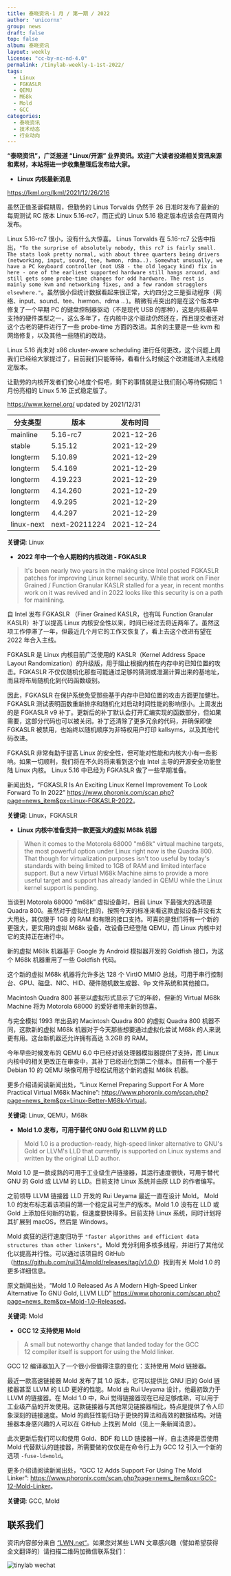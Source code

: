 ```yaml
---
title: 泰晓资讯·1 月 / 第一期 / 2022
author: 'unicornx'
group: news
draft: false
top: false
album: 泰晓资讯
layout: weekly
license: "cc-by-nc-nd-4.0"
permalink: /tinylab-weekly-1-1st-2022/
tags:
  - Linux
  - FGKASLR
  - QEMU
  - M68k
  - Mold
  - GCC
categories:
  - 泰晓资讯
  - 技术动态
  - 行业动向
---
```


**“泰晓资讯”，广泛报道 “Linux/开源” 业界资讯。欢迎广大读者投递相关资讯来源和素材，本站将进一步收集整理后发布给大家。**

- **Linux 内核最新消息**

<https://lkml.org/lkml/2021/12/26/216>

虽然正值圣诞假期周，但勤劳的 Linus Torvalds 仍然于 26 日准时发布了最新的每周测试 RC 版本 Linux 5.16-rc7，而正式的 Linux 5.16 稳定版本应该会在两周内发布。

Linux 5.16-rc7 很小，没有什么大惊喜。 Linus Torvalds 在 5.16-rc7 公告中指出，`"To the surprise of absolutely nobody, this rc7 is fairly small. The stats look pretty normal, with about three quarters being drivers (networking, input, sound, tee, hwmon, rdma..). Somewhat unusually, we have a PC keyboard controller (not USB - the old legacy kind) fix in here - one of the earliest supported hardware still hangs around, and still gets some probe-time changes for odd hardware. The rest is mainly some kvm and networking fixes, and a few random stragglers elsewhere."`。虽然很小但统计数据看起来很正常，大约四分之三是驱动程序（网络、input、sound、tee、hwmon、rdma .. )。稍微有点突出的是在这个版本中修复了一个早期 PC 的键盘控制器驱动（不是现代 USB 的那种），这是内核最早支持的硬件类型之一，这么多年了，在内核中这个驱动仍然还在，而且提交者还对这个古老的硬件进行了一些 probe-time 方面的改进。其余的主要是一些 kvm 和网络修复，以及其他一些随机的改动。

Linux 5.16 尚未对 x86 cluster-aware scheduling 进行任何更改，这个问题上周我们已经给大家提过了，目前我们只能等待，看看什么时候这个改进能进入主线稳定版本。

让勤劳的内核开发者们安心地度个假吧，剩下的事情就是让我们耐心等待假期后 1 月份亮相的 Linux 5.16 正式稳定版了。

<https://www.kernel.org/> updated by 2021/12/31

|分支类型        |版本            |发布时间  |
|----------------|----------------|----------|
|mainline        |5.16-rc7        |2021-12-26|
|stable          |5.15.12         |2021-12-29|
|longterm        |5.10.89         |2021-12-29|
|longterm        |5.4.169         |2021-12-29|
|longterm        |4.19.223        |2021-12-29|
|longterm        |4.14.260        |2021-12-29|
|longterm        |4.9.295         |2021-12-29|
|longterm        |4.4.297         |2021-12-29|
|linux-next      |next-20211224   |2021-12-24|

**关键词**: Linux

- **2022 年中一个令人期盼的内核改进 - FGKASLR**

> It's been nearly two years in the making since Intel posted FGKASLR patches for improving Linux kernel security. While that work on Finer Grained / Function Granular KASLR stalled for a year, in recent months work on it was revived and in 2022 looks like this security is on a path for mainlining.

自 Intel 发布 FGKASLR （Finer Grained KASLR，也有叫 Function Granular KASLR）补丁以提高 Linux 内核安全性以来，时间已经过去将近两年了。虽然这项工作停滞了一年，但最近几个月它的工作又恢复了，看上去这个改进有望在 2022 年合入主线。

FGKASLR 是 Linux 内核目前广泛使用的 KASLR（Kernel Address Space Layout Randomization）的升级版，用于阻止根据内核在内存中的已知位置的攻击。FGKASLR 不仅仅随机化那些可能通过足够的猜测或泄漏计算出来的基地址，而且将布局随机化到代码函数级别。

因此，FGKASLR 在保护系统免受那些基于内存中已知位置的攻击方面更加健壮。FGKASLR 测试表明函数重新排序和随机化对启动时间性能的影响很小。上周发出的是 FGKASLR v9 补丁。更新后的补丁默认会打开汇编实现的函数部分，但如果需要，这部分代码也可以被关闭。补丁还清除了更多冗余的代码，并确保即使 FGKASLR 被禁用，也始终以随机顺序为非特权用户打印 kallsyms，以及其他代码改进。

FGKASLR 非常有助于提高 Linux 的安全性，但可能对性能和内核大小有一些影响。如果一切顺利，我们将在不久的将来看到这个由 Intel 主导的开源安全功能登陆 Linux 内核。 Linux 5.16 中已经为 FGKASLR 做了一些早期准备。 

新闻出处，“FGKASLR Is An Exciting Linux Kernel Improvement To Look Forward To In 2022” <https://www.phoronix.com/scan.php?page=news_item&px=Linux-FGKASLR-2022>。

**关键词**: Linux，FGKASLR

- **Linux 内核中准备支持一款更强大的虚拟 M68k 机器**

> When it comes to the Motorola 68000 "m68k" virtual machine targets, the most powerful option under Linux right now is the Quadra 800. That though for virtualization purposes isn't too useful by today's standards with being limited to 1GB of RAM and limited interface support. But a new Virtual M68k Machine aims to provide a more useful target and support has already landed in QEMU while the Linux kernel support is pending.

当谈到 Motorola 68000 “m68k” 虚拟设备时，目前 Linux 下最强大的选项是 Quadra 800。虽然对于虚拟化目的，按照今天的标准来看这款虚拟设备并没有太大用处，其仅限于 1GB 的 RAM 和有限的接口支持。可喜的是我们将有一个新的更强大，更实用的虚拟 M68k 设备，改设备已经登陆 QEMU，而 Linux 内核中对它的支持正在进行中。

新的虚拟 M68k 机器基于 Google 为 Android 模拟器开发的 Goldfish 接口，为这个 M68k 机器重用了一些 Goldfish 代码。

这个新的虚拟 M68k 机器将允许多达 128 个 VirtIO MMIO 总线，可用于串行控制台、GPU、磁盘、NIC、HID、硬件随机数生成器、9p 文件系统和其他接口。

Macintosh Quadra 800 甚至以虚拟形式显示了它的年龄，但新的 Virtual M68k Machine 将为 Motorola 68000 的爱好者带来新的惊喜。

与完全模拟 1993 年出品的 Macintosh Quadra 800 的虚拟 Quadra 800 机器不同，这款新的虚拟 M68k 机器对于今天那些想要通过虚拟化尝试 M68k 的人来说更有用。这台新机器还允许拥有高达 3.2GB 的 RAM。

今年早些时候发布的 QEMU 6.0 中已经对该处理器模拟器提供了支持，而 Linux 内核中的相关更改正在审查中，其补丁已经进化到第二个版本。目前有一个基于 Debian 10 的 QEMU 映像可用于轻松试用这个新的虚拟 M68k 机器。 

更多介绍请阅读新闻出处，“Linux Kernel Preparing Support For A More Practical Virtual M68k Machine”: <https://www.phoronix.com/scan.php?page=news_item&px=Linux-Better-M68k-Virtual>。

**关键词**: Linux, QEMU，M68k

- **Mold 1.0 发布，可用于替代 GNU Gold 和 LLVM 的 LLD**

> Mold 1.0 is a production-ready, high-speed linker alternative to GNU's Gold or LLVM's LLD that currently is supported on Linux systems and written by the original LLD author.

Mold 1.0 是一款成熟的可用于工业级生产链接器，其运行速度很快，可用于替代 GNU 的 Gold 或 LLVM 的 LLD。目前支持 Linux 系统并由原 LLD 的作者编写。

之前领导 LLVM 链接器 LLD 开发的 Rui Ueyama 最近一直在设计 Mold。 Mold 1.0 的发布标志着该项目的第一个稳定且可生产的版本。Mold 1.0 没有在 LLD 或 Gold 上添加任何新的功能，但速度要快得多。目前支持 Linux 系统，同时计划将其扩展到 macOS，然后是 Windows。

Mold 疯狂的运行速度归功于 `"faster algorithms and efficient data structures than other linkers"`。Mold 充分利用多核多线程，并进行了其他优化以提高并行性。可以通过该项目的 GitHub （<https://github.com/rui314/mold/releases/tag/v1.0.0>）找到有关 Mold 1.0 的更多详细信息。 

原文新闻出处，“Mold 1.0 Released As A Modern High-Speed Linker Alternative To GNU Gold, LLVM LLD” <https://www.phoronix.com/scan.php?page=news_item&px=Mold-1.0-Released>。

**关键词**: Mold

- **GCC 12 支持使用 Mold**

> A small but noteworthy change that landed today for the GCC 12 compiler itself is support for using the Mold linker.

GCC 12 编译器加入了一个很小但值得注意的变化：支持使用 Mold 链接器。

最近一款高速链接器 Mold 发布了其 1.0 版本，它可以提供比 GNU 旧的 Gold 链接器甚至 LLVM 的 LLD 更好的性能。Mold 由 Rui Ueyama 设计，他最初致力于 LLVM 的链接器。在 Mold 1.0 中，Rui 觉得链接器现在已经足够成熟，可以用于工业级产品的开发使用。这款链接器与其他常见链接器相比，特点是提供了令人印象深刻的链接速度。Mold 的疯狂性能归功于更快的算法和高效的数据结构。对链接器本身感兴趣的人可以在 GitHub 上找到 Mold（见上一条新闻消息）。

此次更新后我们可以和使用 Gold、BDF 和 LLD 链接器一样，自主选择是否使用 Mold 代替默认的链接器，所需要做的仅仅是在命令行上为 GCC 12 引入一个新的选项 `-fuse-ld=mold`。

更多介绍请阅读新闻出处，“GCC 12 Adds Support For Using The Mold Linker”: <https://www.phoronix.com/scan.php?page=news_item&px=GCC-12-Mold-Linker>。

**关键词**: GCC, Mold
  
## 联系我们

资讯内容部分来自 [“LWN.net“](https://lwn.net/)。如果您对某些 LWN 文章感兴趣（譬如希望获得全文翻译的）请扫描二维码加微信联系我们：

![tinylab wechat](/images/wechat/tinylab.jpg)
